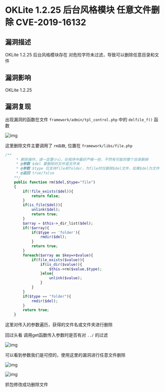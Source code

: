 # OKLite 1.2.25 后台风格模块 任意文件删除 CVE-2019-16132

## 漏洞描述

OKLite 1.2.25 后台风格模块存在 对危险字符未过滤，导致可以删除任意目录和文件

## 漏洞影响

<a-checkbox checked>OKLite 1.2.25</a-checkbox></br>

## 漏洞复现

出现漏洞的函数在文件 `framework/admin/tpl_control.php` 中的 `delfile_f()` 函数



![img](/assets/PeiQi-Wiki/img/oklite-14.png)



这里删除文件主要调用了 `rm函数`, 位置在 `framework/libs/file.php`



```php
/**
	 * 删除操作，请一定要小心，在程序中最好严格一些，不然有可能将整个目录删掉
	 * @参数 $del 要删除的文件或文件夹
	 * @参数 $type 仅支持file和folder，为file时仅删除$del文件，如果$del为文件夹，表示删除其下面的文件。为folder时，表示删除$del这个文件，如果为文件夹，表示删除此文件夹及子项
	 * @返回 true/false
	**/
	public function rm($del,$type="file")
	{
		if(!file_exists($del)){
			return false;
		}
		if(is_file($del)){
			unlink($del);
			return true;
		}
		$array = $this->_dir_list($del);
		if(!$array){
			if($type == 'folder'){
				rmdir($del);
			}
			return true;
		}
		foreach($array as $key=>$value){
			if(file_exists($value)){
				if(is_dir($value)){
					$this->rm($value,$type);
				}else{
					unlink($value);
				}
			}
		}
		if($type == "folder"){
			rmdir($del);
		}
		return true;
	}
```



这里对传入的参数遍历，获得的文件名或文件夹进行删除



回过头看 调用get函数传入参数时是否有对 `../` 的过滤



![img](/assets/PeiQi-Wiki/img/oklite-15.png)



可以看到参数我们是可控的，使用这里的漏洞进行任意文件删除



![img](/assets/PeiQi-Wiki/img/oklite-17.png)



![img](/assets/PeiQi-Wiki/img/oklite-16.png)



抓包修改成功删除文件